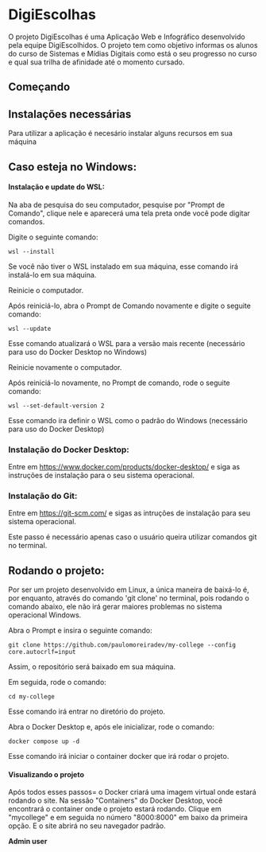# DigiEscolhas

O projeto DigiEscolhas é uma Aplicação Web e Infográfico desenvolvido pela equipe DigiEscolhidos. O projeto tem como objetivo informas os alunos do curso de Sistemas e Mídias Digitais
como está o seu progresso no curso e qual sua trilha de afinidade até o momento cursado.

## Começando

## Instalações necessárias
Para utilizar a aplicação é necesário instalar alguns recursos em sua máquina

##  Caso esteja no Windows:
#### Instalação e update do WSL:

Na aba de pesquisa do seu computador, pesquise por "Prompt de Comando", clique nele e aparecerá uma tela preta onde você pode digitar comandos.

Digite o seguinte comando:

```prompt
wsl --install
````
Se você não tiver o WSL instalado em sua máquina, esse comando irá instalá-lo em sua máquina.



Reinicie o computador.


Após reiniciá-lo, abra o Prompt de Comando novamente e digite o seguite comando:

```prompt
wsl --update
```

Esse comando atualizará o WSL para a versão mais recente (necessário para uso do Docker Desktop no Windows)

Reinicie novamente o computador.

Após reiniciá-lo novamente, no Prompt de comando, rode o seguite comando:

```prompt
wsl --set-default-version 2
```

Esse comando ira definir o WSL como o padrão do Windows (necessário para uso do Docker Desktop)


### Instalação do Docker Desktop:

Entre em https://www.docker.com/products/docker-desktop/ e siga as instruções de instalação para o seu sistema operacional.

### Instalação do Git:

Entre em https://git-scm.com/ e sigas as intruções de instalação para seu sistema operacional.

Este passo é necessário apenas caso o usuário queira utilizar comandos git no terminal.


## Rodando o projeto:

Por ser um projeto desenvolvido em Linux, a única maneira de baixá-lo é, por enquanto, através do comando 'git clone' no terminal, pois rodando o comando abaixo, ele não irá gerar maiores problemas no sistema operacional Windows.

Abra o Prompt e insira o seguinte comando:

```prompt
git clone https://github.com/paulomoreiradev/my-college --config core.autocrlf=input
```

Assim, o repositório será baixado em sua máquina.

Em seguida, rode o comando:

```prompt
cd my-college
```
Esse comando irá entrar no diretório do projeto.

Abra o Docker Desktop e, após ele inicializar, rode o comando:


```prompt
docker compose up -d
```

Esse comando irá iniciar o container docker que irá rodar o projeto.

#### Visualizando o projeto

Após todos esses passos= o Docker criará uma imagem virtual onde estará rodando o site. Na sessão "Containers" do Docker Desktop, você encontrará o container onde o projeto estará rodando. Clique em "mycollege" e em seguida no número "8000:8000⁠" em baixo da primeira opção. E o site abrirá no seu navegador padrão.






    

**Admin user**

